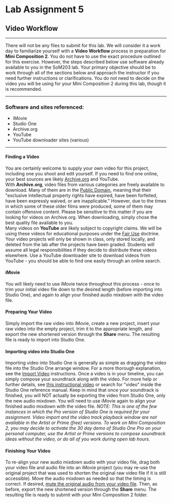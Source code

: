 # Lab Assignment 5
## Video Workflow

---

There will not be any files to submit for this lab. We will consider it a work day to familiarize yourself with a **Video Workflow** process in preparation for **Mini Composition 2**.
You do not have to use the exact procedure outlined for this exercise. However, the steps described below use software already available to you in the SoM203 lab.
Your primary objective should be to work through all of the sections below and approach the instructor if you need further instructions or clarifications. You do not need to decide on the video you will be using for your Mini Composition 2 during this lab, though it is recommended.

---

### Software and sites referenced:
  * iMovie
  * Studio One
  * Archive.org
  * YouTube
  * YouTube downloader sites (various)

---

#### Finding a Video
You are certainly welcome to supply your own video for this project, including one you shoot and edit yourself. If you need to find one online, your best sources are likely [Archive.org](https://archive.org) and YouTube.  
With **Archive.org**, video files from various categories are freely available to download. Many of them are in the [Public Domain](https://en.wikipedia.org/wiki/Public_domain), meaning that their "exclusive intellectual property rights have expired, have been forfeited, have been expressly waived, or are inapplicable." However, due to the times in which some of these older films were produced, some of them may contain offensive content. Please be sensitive to this matter if you are looking for videos on Archive.org. When downloading, simply chose the best quality file available to you.  
Many videos on **YouTube** are likely subject to copyright claims. We will be using these videos for educational purposes under the [Fair Use](https://en.wikipedia.org/wiki/Fair_use) doctrine. Your video projects will only be shown in class, only stored locally, and deleted from the lab after the projects have been graded. Students will assume all legal responsibilities if they decide to distribute these videos elsewhere. Use a YouTube downloader site to download videos from YouTube - you should be able to find one easily through an online search.

#### iMovie
You will likely need to use iMovie twice throughout this process - once to trim your initial video file down to the desired length (before importing into Studio One), and again to align your finished audio mixdown with the video file.  

#### Preparing Your Video
Simply import the raw video into iMovie, create a new project, insert your raw video into the empty project, trim it to the appropriate length, and export the new shortened version through the **Share** menu. The resulting file is ready to import into Studio One.

#### Importing video into Studio One
Importing video into Studio One is generally as simple as dragging the video file into the Studio One arrange window. For a more thorough explanation, see the [Import Video](../DAW-instructions/import-video.md) instructions. Once a video is in your timeline, you can simply compose your soundtrack along with the video.
For more help or further details, see [this instructional video](https://youtu.be/JdXaJqNCl1I) or search for "video" inside the Studio One reference manual.
Keep in mind that once your soundtrack is finished, you will NOT actually be exporting the video from Studio One, only the new audio mixdown. You will need to use iMovie again to align your finished audio mixdown with the video file.
*NOTE: This is one of the few instances in which the Pro version of Studio One is required for your assignment. Video import and the video track playback window are not available in the Artist or Prime (free) versions.
To work on Mini Composition 2, you may decide to activate the 30 day demo of Studio One Pro on your personal computer, use the Artist or Prime versions to compose soundtrack ideas without the video, or do all of you work during open lab hours.*

#### Finishing Your Video
To re-align your new audio mixdown audio with your video file, drag both your video file and audio file into an iMovie project (you may re-use the original project that was used to shorten the original raw video file if it is still accessible). Move the audio mixdown as needed so that the timing is correct. If desired, [mute the original audio from your video file](https://support.apple.com/kb/PH2267?locale=en_US). Then, as before, export the new shortened version through the **Share** menu. The resulting file is ready to submit with your Mini Composition 2 folder.
